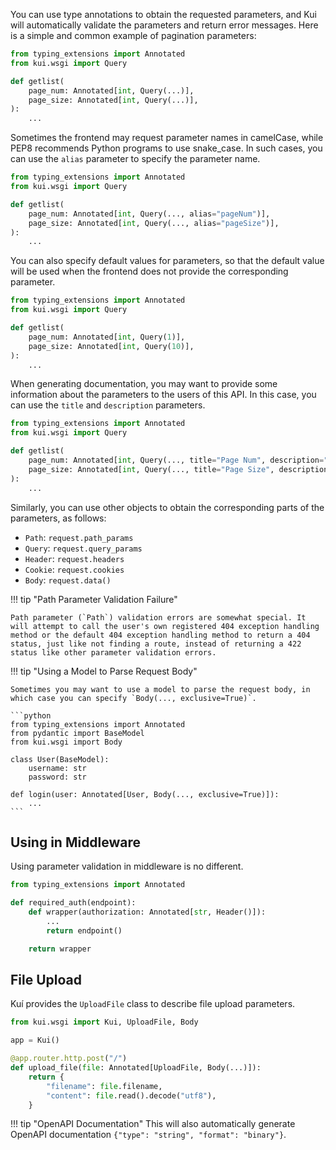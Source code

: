 You can use type annotations to obtain the requested parameters, and Kui will automatically validate the parameters and return error messages. Here is a simple and common example of pagination parameters:

```python
from typing_extensions import Annotated
from kui.wsgi import Query

def getlist(
    page_num: Annotated[int, Query(...)],
    page_size: Annotated[int, Query(...)],
):
    ...
```

Sometimes the frontend may request parameter names in camelCase, while PEP8 recommends Python programs to use snake_case. In such cases, you can use the `alias` parameter to specify the parameter name.

```python
from typing_extensions import Annotated
from kui.wsgi import Query

def getlist(
    page_num: Annotated[int, Query(..., alias="pageNum")],
    page_size: Annotated[int, Query(..., alias="pageSize")],
):
    ...
```

You can also specify default values for parameters, so that the default value will be used when the frontend does not provide the corresponding parameter.

```python
from typing_extensions import Annotated
from kui.wsgi import Query

def getlist(
    page_num: Annotated[int, Query(1)],
    page_size: Annotated[int, Query(10)],
):
    ...
```

When generating documentation, you may want to provide some information about the parameters to the users of this API. In this case, you can use the `title` and `description` parameters.

```python
from typing_extensions import Annotated
from kui.wsgi import Query

def getlist(
    page_num: Annotated[int, Query(..., title="Page Num", description="page num")],
    page_size: Annotated[int, Query(..., title="Page Size", description="page size")],
):
    ...
```



Similarly, you can use other objects to obtain the corresponding parts of the parameters, as follows:

- `Path`: `request.path_params`
- `Query`: `request.query_params`
- `Header`: `request.headers`
- `Cookie`: `request.cookies`
- `Body`: `request.data()`

!!! tip "Path Parameter Validation Failure"

    Path parameter (`Path`) validation errors are somewhat special. It will attempt to call the user's own registered 404 exception handling method or the default 404 exception handling method to return a 404 status, just like not finding a route, instead of returning a 422 status like other parameter validation errors.

!!! tip "Using a Model to Parse Request Body"

    Sometimes you may want to use a model to parse the request body, in which case you can specify `Body(..., exclusive=True)`.

    ```python
    from typing_extensions import Annotated
    from pydantic import BaseModel
    from kui.wsgi import Body

    class User(BaseModel):
        username: str
        password: str

    def login(user: Annotated[User, Body(..., exclusive=True)]):
        ...
    ```

## Using in Middleware

Using parameter validation in middleware is no different.

```python
from typing_extensions import Annotated

def required_auth(endpoint):
    def wrapper(authorization: Annotated[str, Header()]):
        ...
        return endpoint()

    return wrapper
```

## File Upload

Kuí provides the `UploadFile` class to describe file upload parameters.

```python
from kui.wsgi import Kui, UploadFile, Body

app = Kui()

@app.router.http.post("/")
def upload_file(file: Annotated[UploadFile, Body(...)]):
    return {
        "filename": file.filename,
        "content": file.read().decode("utf8"),
    }
```

!!! tip "OpenAPI Documentation"
    This will also automatically generate OpenAPI documentation `{"type": "string", "format": "binary"}`.
